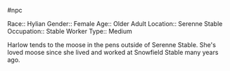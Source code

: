 #npc 

Race:: Hylian
Gender:: Female
Age:: Older Adult
Location:: Serenne Stable
Occupation:: Stable Worker
Type:: Medium

Harlow tends to the moose in the pens outside of Serenne Stable. She's loved moose since she lived and worked at Snowfield Stable many years ago.
